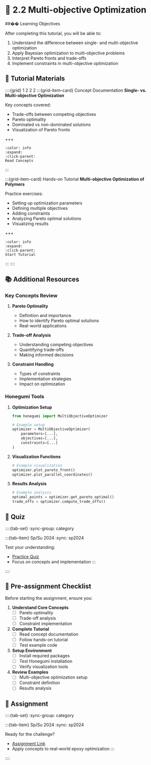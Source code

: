 # 🧩 2.2 Multi-objective Optimization

##�� Learning Objectives

After completing this tutorial, you will be able to:
1. Understand the difference between single- and multi-objective optimization
2. Apply Bayesian optimization to multi-objective problems
3. Interpret Pareto fronts and trade-offs
4. Implement constraints in multi-objective optimization

## 🔰 Tutorial Materials

::::{grid} 1 2 2 2
:::{grid-item-card} Concept Documentation
**Single- vs. Multi-objective Optimization**

Key concepts covered:
- Trade-offs between competing objectives
- Pareto optimality
- Dominated vs non-dominated solutions
- Visualization of Pareto fronts

+++
```{button-link} https://honegumi.readthedocs.io/en/latest/curriculum/concepts/sobo-vs-mobo/sobo-vs-mobo.html
:color: info
:expand:
:click-parent:
Read Concepts
```
:::

:::{grid-item-card} Hands-on Tutorial
**Multi-objective Optimization of Polymers**

Practice exercises:
- Setting up optimization parameters
- Defining multiple objectives
- Adding constraints
- Analyzing Pareto optimal solutions
- Visualizing results

+++
```{button-link} https://honegumi.readthedocs.io/en/latest/curriculum/tutorials/mobo/mobo.html
:color: info
:expand:
:click-parent:
Start Tutorial
```
:::
::::

## 📚 Additional Resources

### Key Concepts Review
1. **Pareto Optimality**
   - Definition and importance
   - How to identify Pareto optimal solutions
   - Real-world applications

2. **Trade-off Analysis**
   - Understanding competing objectives
   - Quantifying trade-offs
   - Making informed decisions

3. **Constraint Handling**
   - Types of constraints
   - Implementation strategies
   - Impact on optimization

### Honegumi Tools
1. **Optimization Setup**
   ```python
   from honegumi import MultiObjectiveOptimizer
   
   # Example setup
   optimizer = MultiObjectiveOptimizer(
       parameters=[...],
       objectives=[...],
       constraints=[...]
   )
   ```

2. **Visualization Functions**
   ```python
   # Example visualization
   optimizer.plot_pareto_front()
   optimizer.plot_parallel_coordinates()
   ```

3. **Results Analysis**
   ```python
   # Example analysis
   optimal_points = optimizer.get_pareto_optimal()
   trade_offs = optimizer.compute_trade_offs()
   ```

## 🚀 Quiz

::::{tab-set}
:sync-group: category

:::{tab-item} Sp/Su 2024
:sync: sp2024

Test your understanding:
- [Practice Quiz](https://q.utoronto.ca/courses/370068/assignments/1327551)
- Focus on concepts and implementation
:::

::::

## 📝 Pre-assignment Checklist

Before starting the assignment, ensure you:

1. **Understand Core Concepts**
   - [ ] Pareto optimality
   - [ ] Trade-off analysis
   - [ ] Constraint implementation

2. **Complete Tutorial**
   - [ ] Read concept documentation
   - [ ] Follow hands-on tutorial
   - [ ] Test example code

3. **Setup Environment**
   - [ ] Install required packages
   - [ ] Test Honegumi installation
   - [ ] Verify visualization tools

4. **Review Examples**
   - [ ] Multi-objective optimization setup
   - [ ] Constraint definition
   - [ ] Results analysis

## 📄 Assignment

::::{tab-set}
:sync-group: category

:::{tab-item} Sp/Su 2024
:sync: sp2024

Ready for the challenge?
- [Assignment Link](https://q.utoronto.ca/courses/370068/assignments/1327552)
- Apply concepts to real-world epoxy optimization
:::

::::
